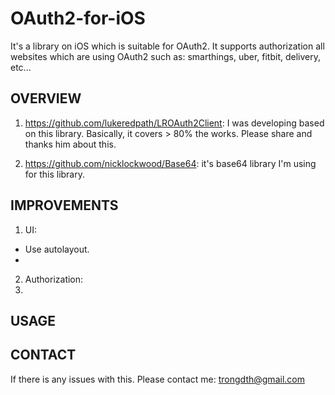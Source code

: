# OAuth2-for-iOS
It's a library on iOS which is suitable for OAuth2. It supports authorization all websites which are using OAuth2 such as: smarthings, uber, fitbit, delivery, etc...

OVERVIEW
-------
 1. https://github.com/lukeredpath/LROAuth2Client: I was developing based on this library. Basically, it covers > 80% the works. Please share and thanks him about this.
 
 2. https://github.com/nicklockwood/Base64: it's base64 library I'm using for this library.


IMPROVEMENTS
-------
 1. UI:
   + Use autolayout.
   + 
 2. Authorization:
 3. 


USAGE
-------


CONTACT
-------
If there is any issues with this. Please contact me: trongdth@gmail.com
